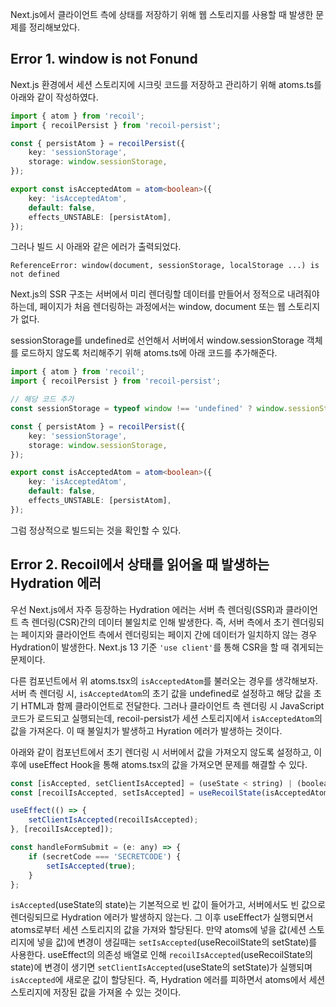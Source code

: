 Next.js에서 클라이언트 측에 상태를 저장하기 위해 웹 스토리지를 사용할 때 발생한 문제를 정리해보았다.

## Error 1. window is not Fonund

Next.js 환경에서 세션 스토리지에 시크릿 코드를 저장하고 관리하기 위해 atoms.ts를 아래와 같이 작성하였다.

```ts
import { atom } from 'recoil';
import { recoilPersist } from 'recoil-persist';

const { persistAtom } = recoilPersist({
    key: 'sessionStorage',
    storage: window.sessionStorage,
});

export const isAcceptedAtom = atom<boolean>({
    key: 'isAcceptedAtom',
    default: false,
    effects_UNSTABLE: [persistAtom],
});
```

그러나 빌드 시 아래와 같은 에러가 출력되었다.

```
ReferenceError: window(document, sessionStorage, localStorage ...) is not defined
```

Next.js의 SSR 구조는 서버에서 미리 렌더링할 데이터를 만들어서 정적으로 내려줘야하는데, 페이지가 처음 렌더링하는 과정에서는 window, document 또는 웹 스토리지가 없다.

sessionStorage를 undefined로 선언해서 서버에서 window.sessionStorage 객체를 로드하지 않도록 처리해주기 위해 atoms.ts에 아래 코드를 추가해준다.

```ts
import { atom } from 'recoil';
import { recoilPersist } from 'recoil-persist';

// 해당 코드 추가
const sessionStorage = typeof window !== 'undefined' ? window.sessionStorage : undefined;

const { persistAtom } = recoilPersist({
    key: 'sessionStorage',
    storage: window.sessionStorage,
});

export const isAcceptedAtom = atom<boolean>({
    key: 'isAcceptedAtom',
    default: false,
    effects_UNSTABLE: [persistAtom],
});
```

그럼 정상적으로 빌드되는 것을 확인할 수 있다.

## Error 2. Recoil에서 상태를 읽어올 때 발생하는 Hydration 에러

우선 Next.js에서 자주 등장하는 Hydration 에러는 서버 측 렌더링(SSR)과 클라이언트 측 렌더링(CSR)간의 데이터 불일치로 인해 발생한다. 즉, 서버 측에서 초기 렌더링되는 페이지와 클라이언트 측에서 렌더링되는 페이지 간에 데이터가 일치하지 않는 경우 Hydration이 발생한다. Next.js 13 기준 `'use client'`를 통해 CSR을 할 때 겪게되는 문제이다.

다른 컴포넌트에서 위 atoms.tsx의 `isAcceptedAtom`를 불러오는 경우를 생각해보자. 서버 측 렌더링 시, `isAcceptedAtom`의 초기 값을 undefined로 설정하고 해당 값을 초기 HTML과 함께 클라이언트로 전달한다. 그러나 클라이언트 측 렌더링 시 JavaScript 코드가 로드되고 실행되는데, recoil-persist가 세션 스토리지에서 `isAcceptedAtom`의 값을 가져온다. 이 때 불일치가 발생하고 Hyration 에러가 발생하는 것이다.

아래와 같이 컴포넌트에서 초기 렌더링 시 서버에서 값을 가져오지 않도록 설정하고, 이후에 useEffect Hook을 통해 atoms.tsx의 값을 가져오면 문제를 해결할 수 있다.

```js
const [isAccepted, setClientIsAccepted] = (useState < string) | (boolean > '');
const [recoilIsAccepted, setIsAccepted] = useRecoilState(isAcceptedAtom);

useEffect(() => {
    setClientIsAccepted(recoilIsAccepted);
}, [recoilIsAccepted]);

const handleFormSubmit = (e: any) => {
    if (secretCode === 'SECRETCODE') {
        setIsAccepted(true);
    }
};
```

`isAccepted`(useState의 state)는 기본적으로 빈 값이 들어가고, 서버에서도 빈 값으로 렌더링되므로 Hydration 에러가 발생하지 않는다. 그 이후 useEffect가 실행되면서 atoms로부터 세션 스토리지의 값을 가져와 할당된다. 만약 atoms에 넣을 값(세션 스토리지에 넣을 값)에 변경이 생길때는 `setIsAccepted`(useRecoilState의 setState)를 사용한다. useEffect의 의존성 배열로 인해 `recoilIsAccepted`(useRecoilState의 state)에 변경이 생기면 `setClientIsAccepted`(useState의 setState)가 실행되며 `isAccepted`에 새로운 값이 할당된다. 즉, Hydration 에러를 피하면서 atoms에서 세션 스토리지에 저장된 값을 가져올 수 있는 것이다.
